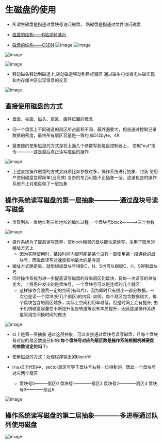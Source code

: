 # 生磁盘的使用  

* 所谓生磁盘是指通过盘块号访问磁盘， 熟磁盘是指通过文件访问磁盘  

* [磁盘的结构——B站视频演示](https://www.bilibili.com/video/BV1ET4y1w7De?spm_id_from=333.337.search-card.all.click)
* [磁盘的结构——CSDN](https://blog.csdn.net/weixin_46946895/article/details/108978100)
![image](https://user-images.githubusercontent.com/58176267/169259005-6ed7267b-80f2-4f1c-ab89-a7d565962f14.png)
![image](https://user-images.githubusercontent.com/58176267/169259067-fcfe12a2-42f0-4673-a085-e43ecb22c322.png)

![image](https://user-images.githubusercontent.com/58176267/169246036-490265e1-92c5-4828-86a7-aa9efa90f488.png)

![image](https://user-images.githubusercontent.com/58176267/169246288-7eb9aed3-0707-4491-b490-dc07b557a865.png)


* 移动磁头移动到磁道上,转动磁道移动到目标扇区   通过磁生电或者电生磁实现和内存缓冲区实现信息的交互

![image](https://user-images.githubusercontent.com/58176267/169247057-c38d838c-3c3d-4604-93d4-beebaf39631f.png)



## 直接使用磁盘的方式  

* 盘面、柱面、磁头、扇区、缓存位置的概念  
* 同一个盘面上不同磁道的扇区所占面积不同，最外圈要大，但是通过控制记录数据的密度，最终所有扇区容量是一致的,如512byte，4K 

* 最直接的使用磁盘的方式是将上面几个参数写到磁盘控制器上， 使用"out"指令————这是最后真正读写磁盘的操作  

![image](https://user-images.githubusercontent.com/58176267/169248272-5439e019-7a5c-4cc3-9005-a01576f4ccb5.png)


* 上述直接操作磁盘的方式太麻烦比如参数过多，操作系统进行抽象、封装  使用户使用磁盘变得简单(且高效)       复杂的东西可能不止抽象一层，这里也是的操作系统不止对磁盘做了一层抽象   

## 操作系统读写磁盘的第一层抽象————通过盘块号读写磁盘  

* 涉及到从一维地址到三维地址的编址过程   一个盘块号block————>三个参数  

![image](https://user-images.githubusercontent.com/58176267/169252223-683182e4-877c-438d-a89a-66c4bc1df1e6.png)

* 操作系统为了提高读写效率，使block相邻的盘块能快速读写，采用了图示的编址方式上
    * 因为实际使用时，某段时间内很可能是某个进程一直使用某一段连续的盘块号，而磁盘读写对速度影响最大的是寻道
* 编址方式确定后，就能根据盘块号得到C、H、S也可以根据C、H、S得到盘块号 
* 同时操作系统为进一步提高读写磁盘的效率扇区到盘块，将每一次读写的单位变大，上层用户发出的是盘块号，一个盘块号可以是连续的几个扇区
    * 这样操作会浪费一定的空间(有碎片)，因为即时只有很小一部分数据，一次也是读一个盘块(好几个扇区)的内容; 如图，每个扇区包含数据越大，每个盘块包含的扇区越多，实际上空间利用率越低，但是时间上会有提升; 由于机械硬盘容量在不断提升但是转速等没有本质提升，因此这里操作系统是采用空间换时间的做法  

 
![image](https://user-images.githubusercontent.com/58176267/169261721-0bd4cd4f-7dfd-4e38-a03b-5bb9c689eb6d.png)

* 以上是第一层抽象 通过这层抽象，可以直接通过盘块号读写磁盘，且每个盘块号对应的扇区数是已知的(**每个盘块号对应的扇区数是操作系统根据机械硬盘的参数设定的吗？**)
* 使用磁盘的方式：处理程序输出的block号  

* linux0.11代码中，sector扇区号等于盘块号右移一位得到的，因此一个盘块号对应两个扇区
    * 盘块号0———扇区0  盘块号1————扇区2  盘块号2————扇区4  盘块号3————扇区6   

![image](https://user-images.githubusercontent.com/58176267/169262924-45b77213-3c5f-411a-bbc4-2bc4ab21884d.png)


## 操作系统读写磁盘的第二层抽象————多进程通过队列使用磁盘  

![image](https://user-images.githubusercontent.com/58176267/169269345-e57f42b1-60e8-4d81-a726-6f826cda55ac.png)




